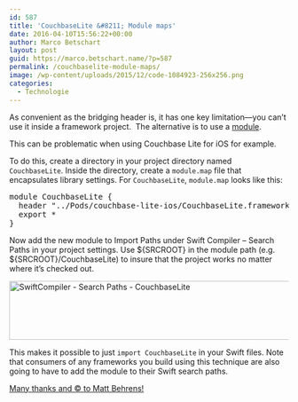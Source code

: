 ```yaml
---
id: 587
title: 'CouchbaseLite &#8211; Module maps'
date: 2016-04-10T15:56:22+00:00
author: Marco Betschart
layout: post
guid: https://marco.betschart.name/?p=587
permalink: /couchbaselite-module-maps/
image: /wp-content/uploads/2015/12/code-1084923-256x256.png
categories:
  - Technologie
---
```

As convenient as the bridging header is, it has one key limitation—you can’t use it inside a framework project.  The alternative is to use a [module](http://clang.llvm.org/docs/Modules.html "Clang Module documentation").

This can be problematic when using Couchbase Lite for iOS for example.

To do this, create a directory in your project directory named `CouchbaseLite`. Inside the directory, create a `module.map` file that encapsulates library settings. For `CouchbaseLite`, `module.map` looks like this:

<pre>module CouchbaseLite {
  header "../Pods/couchbase-lite-ios/CouchbaseLite.framework/Headers/CouchbaseLite.h"
  export *
}</pre>

Now add the new module to Import Paths under Swift Compiler – Search Paths in your project settings. Use ${SRCROOT} in the module path (e.g. ${SRCROOT}/CouchbaseLite) to insure that the project works no matter where it’s checked out.

<a href="http://dev.marco-betschart.local/wp-content/uploads/2016/04/SwiftCompiler-Search-Paths-CouchbaseLite.png" rel="attachment wp-att-588"><img class="alignnone wp-image-588" src="http://dev.marco-betschart.local/wp-content/uploads/2016/04/SwiftCompiler-Search-Paths-CouchbaseLite-300x41.png" alt="SwiftCompiler - Search Paths - CouchbaseLite" width="770" height="106" srcset="http://dev.marco-betschart.local/wp-content/uploads/2016/04/SwiftCompiler-Search-Paths-CouchbaseLite-300x41.png 300w, http://dev.marco-betschart.local/wp-content/uploads/2016/04/SwiftCompiler-Search-Paths-CouchbaseLite-768x106.png 768w, http://dev.marco-betschart.local/wp-content/uploads/2016/04/SwiftCompiler-Search-Paths-CouchbaseLite-1024x141.png 1024w, http://dev.marco-betschart.local/wp-content/uploads/2016/04/SwiftCompiler-Search-Paths-CouchbaseLite-192x26.png 192w, http://dev.marco-betschart.local/wp-content/uploads/2016/04/SwiftCompiler-Search-Paths-CouchbaseLite.png 1118w" sizes="(max-width: 770px) 100vw, 770px" /></a>

This makes it possible to just `import CouchbaseLite` in your Swift files. Note that consumers of any frameworks you build using this technique are also going to have to add the module to their Swift search paths.

[Many thanks and © to Matt Behrens!](https://spin.atomicobject.com/2015/02/23/c-libraries-swift/)